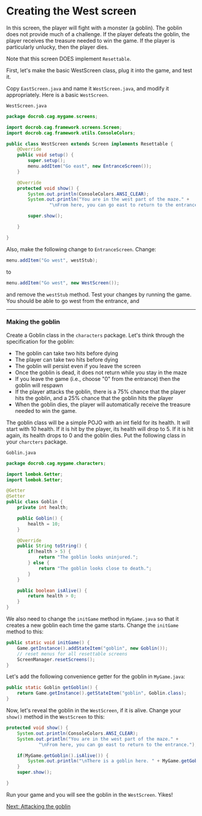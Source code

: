 # Creating the West screen

In this screen, the player will fight with a monster (a goblin). The goblin does not provide much of a challenge. If the player defeats the goblin, the player receives the treasure needed to win the game. If the player is particularly unlucky, then the player dies.

Note that this screen DOES implement `Resettable`.

First, let's make the basic WestScreen class, plug it into the game, and test it. 

Copy `EastScreen.java` and name it `WestScreen.java`, and modify it appropriately. Here is a basic `WestScreen`.

`WestScreen.java`

```java
package docrob.cag.mygame.screens;

import docrob.cag.framework.screens.Screen;
import docrob.cag.framework.utils.ConsoleColors;

public class WestScreen extends Screen implements Resettable {
    @Override
    public void setup() {
        super.setup();
        menu.addItem("Go east", new EntranceScreen());
    }

    @Override
    protected void show() {
        System.out.println(ConsoleColors.ANSI_CLEAR);
        System.out.println("You are in the west part of the maze." +
                "\nFrom here, you can go east to return to the entrance.");

        super.show();

    }

}
```

Also, make the following change to `EntranceScreen`. Change:

```java
menu.addItem("Go west", westStub);
```

to 

```java
menu.addItem("Go west", new WestScreen());
```

and remove the `westStub` method. Test your changes by running the game. You should be able to go west from the entrance, and 

---

### Making the goblin

Create a Goblin class in the `characters` package. Let's think through the specification for the goblin:

- The goblin can take two hits before dying
- The player can take two hits before dying
- The goblin will persist even if you leave the screen
- Once the goblin is dead, it does not return while you stay in the maze
- If you leave the game (i.e., choose "0" from the entrance) then the goblin will respawn
- If the player attacks the goblin, there is a 75% chance that the player hits the goblin, and a 25% chance that the goblin hits the player
- When the goblin dies, the player will automatically receive the treasure needed to win the game.

The goblin class will be a simple POJO with an int field for its health. It will start with 10 health. If it is hit by the player, its health will drop to 5. If it is hit again, its health drops to 0 and the goblin dies. Put the following class in your `charcters` package.

`Goblin.java`
```java
package docrob.cag.mygame.characters;

import lombok.Getter;
import lombok.Setter;

@Getter
@Setter
public class Goblin {
    private int health;

    public Goblin() {
        health = 10;
    }

    @Override
    public String toString() {
        if(health > 5) {
            return "The goblin looks uninjured.";
        } else {
            return "The goblin looks close to death.";
        }
    }

    public boolean isAlive() {
        return health > 0;
    }
}
```

We also need to change the `initGame` method in `MyGame.java` so that it creates a new goblin each time the game starts. Change the `initGame` method to this:
```java
public static void initGame() {
    Game.getInstance().addStateItem("goblin", new Goblin());
    // reset menus for all resettable screens
    ScreenManager.resetScreens();
}
```

Let's add the following convenience getter for the goblin in `MyGame.java`:
```java
public static Goblin getGoblin() {
    return Game.getInstance().getStateItem("goblin", Goblin.class);
}
```


Now, let's reveal the goblin in the `WestScreen`, if it is alive. Change your `show()` method in the `WestScreen` to this:
```java
protected void show() {
    System.out.println(ConsoleColors.ANSI_CLEAR);
    System.out.println("You are in the west part of the maze." +
            "\nFrom here, you can go east to return to the entrance.");

    if(MyGame.getGoblin().isAlive()) {
        System.out.println("\nThere is a goblin here. " + MyGame.getGoblin().toString());
    }
    super.show();

}
```

Run your game and you will see the goblin in the `WestScreen`. Yikes!

[Next: Attacking the goblin](attackgoblin.md)